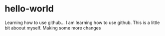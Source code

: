 # hello-world
Learning how to use github...
I am learning how to use github.  This is a little bit aboout myself.
Making some more changes
